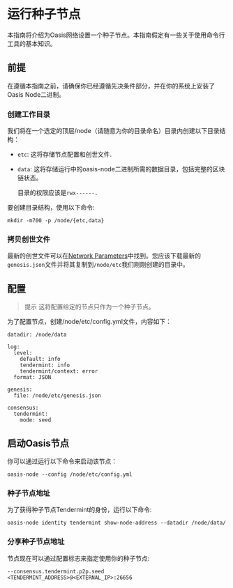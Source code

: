 # 运行种子节点

本指南将介绍为Oasis网络设置一个种子节点。本指南假定有一些关于使用命令行工具的基本知识。

## 前提

在遵循本指南之前，请确保你已经遵循先决条件部分，并在你的系统上安装了Oasis Node二进制。

### 创建工作目录

我们将在一个选定的顶层/node（请随意为你的目录命名）目录内创建以下目录结构：

- `etc`: 这将存储节点配置和创世文件.
- `data`: 这将存储运行中的oasis-node二进制所需的数据目录，包括完整的区块链状态。
    
    目录的权限应该是`rwx------.`
    

要创建目录结构，使用以下命令:

```
mkdir -m700 -p /node/{etc,data}

```

### 拷贝创世文件

最新的创世文件可以在[Network Parameters](https://docs.oasis.dev/general/oasis-network/network-parameters)中找到。您应该下载最新的`genesis.json`文件并将其复制到`/node/etc`我们刚刚创建的目录中。

## 配置

> 提示  这将配置给定的节点只作为一个种子节点。

为了配置节点，创建/node/etc/config.yml文件，内容如下：

```
datadir: /node/data

log:
  level:
    default: info
    tendermint: info
    tendermint/context: error
  format: JSON

genesis:
  file: /node/etc/genesis.json

consensus:
  tendermint:
    mode: seed

```

## 启动Oasis节点

你可以通过运行以下命令来启动该节点：

```
oasis-node --config /node/etc/config.yml

```

### 种子节点地址

为了获得种子节点Tendermint的身份，运行以下命令:

```
oasis-node identity tendermint show-node-address --datadir /node/data/

```

### 分享种子节点地址

节点现在可以通过配置标志来指定使用你的种子节点:

```
--consensus.tendermint.p2p.seed <TENDERMINT_ADDRESS>@<EXTERNAL_IP>:26656

```